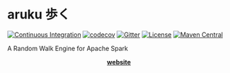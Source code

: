# aruku 歩く
[![Continuous Integration](https://github.com/pierrenodet/aruku/actions/workflows/ci.yml/badge.svg)](https://github.com/pierrenodet/aruku/actions/workflows/ci.yml)
[![codecov](https://codecov.io/gh/pierrenodet/aruku/branch/main/graph/badge.svg)](https://codecov.io/gh/pierrenodet/aruku)
[![Gitter](https://badges.gitter.im/pierrenodet-aruku/community.svg)](https://gitter.im/pierrenodet-aruku/community?utm_source=badge&utm_medium=badge&utm_campaign=pr-badge)
[![License](https://img.shields.io/badge/license-Apache--2.0-blue.svg)](https://github.com/pierrenodet/aruku/blob/master/LICENSE)
[![Maven Central](https://img.shields.io/maven-central/v/com.github.pierrenodet/aruku-core_2.13.svg?label=maven-central&colorB=blue)](https://search.maven.org/search?q=g:%22com.github.pierrenodet%22%20AND%20a:%22aruku-core_2.13%22)

A Random Walk Engine for Apache Spark

<p align="center"><a href="https://pierrenodet.github.io/aruku"><B>website</B></a></p>
